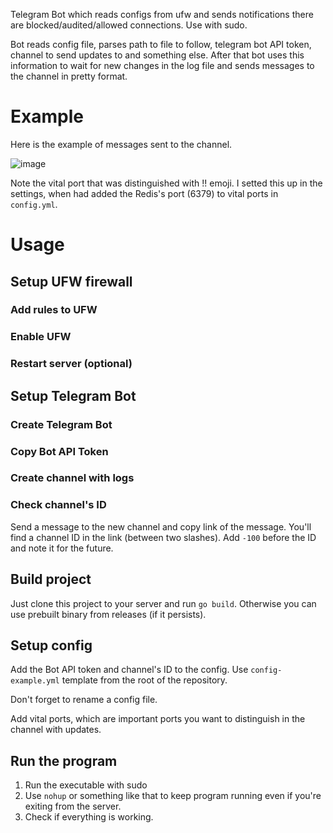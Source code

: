 Telegram Bot which reads configs from ufw and sends notifications there are blocked/audited/allowed connections. Use with sudo.

Bot reads config file, parses path to file to follow, telegram bot API token, channel to send updates to and something else. After that bot uses this information to wait for new changes in the log file and sends messages to the channel in pretty format.

# Example

Here is the example of messages sent to the channel.

![image](https://user-images.githubusercontent.com/89320434/205466971-4120b8c1-6df1-4ccd-aad3-9c055d6974fa.png)

Note the vital port that was distinguished with !! emoji. I setted this up in the settings, when had added the Redis's port (6379) to vital ports in `config.yml`.


# Usage

## Setup UFW firewall

### Add rules to UFW

### Enable UFW

### Restart server (optional)

## Setup Telegram Bot

### Create Telegram Bot

### Copy Bot API Token

### Create channel with logs

### Check channel's ID

Send a message to the new channel and copy link of the message. You'll find a channel ID in the link (between two slashes). Add `-100` before the ID and note it for the future.

## Build project

Just clone this project to your server and run `go build`. Otherwise you can use prebuilt binary from releases (if it persists).

## Setup config

Add the Bot API token and channel's ID to the config. Use `config-example.yml` template from the root of the repository.

Don't forget to rename a config file.

Add vital ports, which are important ports you want to distinguish in the channel with updates.

## Run the program

1. Run the executable with sudo
2. Use `nohup` or something like that to keep program running even if you're exiting from the server.
3. Check if everything is working.

